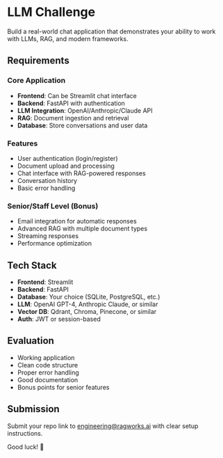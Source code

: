 # LLM Challenge

Build a real-world chat application that demonstrates your ability to work with LLMs, RAG, and modern frameworks.

## Requirements

### Core Application
- **Frontend**: Can be Streamlit chat interface
- **Backend**: FastAPI with authentication
- **LLM Integration**: OpenAI/Anthropic/Claude API
- **RAG**: Document ingestion and retrieval
- **Database**: Store conversations and user data

### Features
- User authentication (login/register)
- Document upload and processing
- Chat interface with RAG-powered responses
- Conversation history
- Basic error handling

### Senior/Staff Level (Bonus)
- Email integration for automatic responses
- Advanced RAG with multiple document types
- Streaming responses
- Performance optimization

## Tech Stack
- **Frontend**: Streamlit
- **Backend**: FastAPI
- **Database**: Your choice (SQLite, PostgreSQL, etc.)
- **LLM**: OpenAI GPT-4, Anthropic Claude, or similar
- **Vector DB**: Qdrant, Chroma, Pinecone, or similar
- **Auth**: JWT or session-based

## Evaluation
- Working application
- Clean code structure
- Proper error handling
- Good documentation
- Bonus points for senior features

## Submission
Submit your repo link to engineering@ragworks.ai with clear setup instructions.

Good luck! 🚀 
